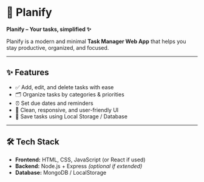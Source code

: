 # 📅 Planify  

**Planify – Your tasks, simplified ✨**  

Planify is a modern and minimal **Task Manager Web App** that helps you stay productive, organized, and focused.  

---

## ✨ Features  
- ✅ Add, edit, and delete tasks with ease  
- 🗂️ Organize tasks by categories & priorities  
- ⏰ Set due dates and reminders  
- 🌙 Clean, responsive, and user-friendly UI  
- 💾 Save tasks using Local Storage / Database  

---

## 🛠 Tech Stack  
- **Frontend:** HTML, CSS, JavaScript (or React if used)  
- **Backend:** Node.js + Express *(optional if extended)*  
- **Database:** MongoDB / LocalStorage  
